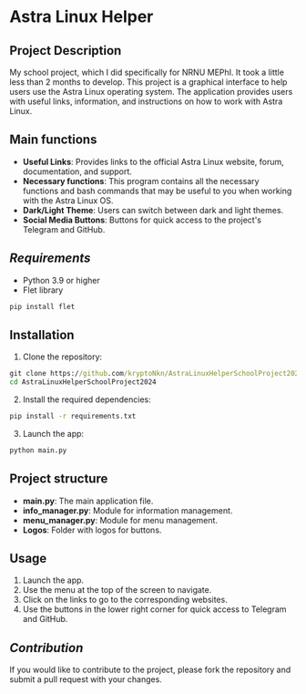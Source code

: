 # **Astra Linux Helper**


## **Project Description**

My school project, which I did specifically for NRNU MEPhI. It took a little less than 2 months to develop. This project is a graphical interface to help users use the Astra Linux operating system. The application provides users with useful links, information, and instructions on how to work with Astra Linux.

## **Main functions**

- **Useful Links**: Provides links to the official Astra Linux website, forum, documentation, and support.
- **Necessary functions**: This program contains all the necessary functions and bash commands that may be useful to you when working with the Astra Linux OS.
- **Dark/Light Theme**: Users can switch between dark and light themes.
- **Social Media Buttons**: Buttons for quick access to the project's Telegram and GitHub.

## *Requirements*

- Python 3.9 or higher
- Flet library
```bash
pip install flet
```

## **Installation**

1. Clone the repository:
```cmd
git clone https://github.com/kryptoNkn/AstraLinuxHelperSchoolProject2024.git
cd AstraLinuxHelperSchoolProject2024
```

2. Install the required dependencies:
```bash
pip install -r requirements.txt
```

3. Launch the app:
```bash
python main.py
```

## **Project structure**

* **main.py**: The main application file.
* **info_manager.py**: Module for information management.
* **menu_manager.py**: Module for menu management.
* **Logos**: Folder with logos for buttons.

## **Usage**

1. Launch the app.
2. Use the menu at the top of the screen to navigate.
3. Click on the links to go to the corresponding websites.
4. Use the buttons in the lower right corner for quick access to Telegram and GitHub.

## *Contribution*

If you would like to contribute to the project, please fork the repository and submit a pull request with your changes.
